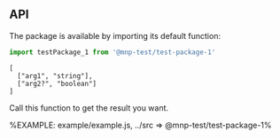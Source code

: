 
## API

The package is available by importing its default function:

```js
import testPackage_1 from '@mnp-test/test-package-1'
```

```### testPackage_1
[
  ["arg1", "string"],
  ["arg2?", "boolean"]
]
```

Call this function to get the result you want.

%EXAMPLE: example/example.js, ../src => @mnp-test/test-package-1%
